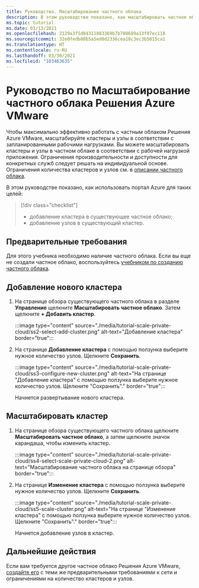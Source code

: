 ```yaml
---
title: Руководство. Масштабирование частного облака
description: В этом руководстве показано, как масштабировать частное облако Решения Azure VMware с помощью портала Azure.
ms.topic: tutorial
ms.date: 03/13/2021
ms.openlocfilehash: 2129a3f5d04311883369b7b708689a13f07ec118
ms.sourcegitcommit: 32e0fedb80b5a5ed0d2336cea18c3ec3b5015ca1
ms.translationtype: HT
ms.contentlocale: ru-RU
ms.lasthandoff: 03/30/2021
ms.locfileid: "103463635"
---
```

# <a name="tutorial-scale-an-azure-vmware-solution-private-cloud"></a>Руководство по Масштабирование частного облака Решения Azure VMware

Чтобы максимально эффективно работать с частным облаком Решения Azure VMware, масштабируйте кластеры и узлы в соответствии с запланированными рабочими нагрузками. Вы можете масштабировать кластеры и узлы в частном облаке в соответствии с рабочей нагрузкой приложения. Ограничения производительности и доступности для конкретных служб следует решать на индивидуальной основе. Ограничения количества кластеров и узлов см. в [описании частного облака](concepts-private-clouds-clusters.md).

В этом руководстве показано, как использовать портал Azure для таких целей:

> [!div class="checklist"]
> * добавление кластера в существующее частное облако;
> * добавление узлов в существующий кластер.

## <a name="prerequisites"></a>Предварительные требования

Для этого учебника необходимо наличие частного облака. Если вы еще не создали частное облако, воспользуйтесь [учебником по созданию частного облака](tutorial-create-private-cloud.md). 

## <a name="add-a-new-cluster"></a>Добавление нового кластера

1. На странице обзора существующего частного облака в разделе **Управление** щелкните **Масштабировать частное облако**. Затем щелкните **+ Добавить кластер**.

   :::image type="content" source="./media/tutorial-scale-private-cloud/ss2-select-add-cluster.png" alt-text="Добавление кластера" border="true":::

1. На странице **Добавление кластера** с помощью ползунка выберите нужное количество узлов. Щелкните **Сохранить**.

   :::image type="content" source="./media/tutorial-scale-private-cloud/ss3-configure-new-cluster.png" alt-text="На странице &quot;Добавление кластера&quot; с помощью ползунка выберите нужное количество узлов. Щелкните &quot;Сохранить&quot;." border="true":::

   Начнется развертывание нового кластера.

## <a name="scale-a-cluster"></a>Масштабировать кластер 

1. На странице обзора существующего частного облака щелкните **Масштабировать частное облако**, а затем щелкните значок карандаша, чтобы изменить кластер.

   :::image type="content" source="./media/tutorial-scale-private-cloud/ss4-select-scale-private-cloud-2.png" alt-text="Масштабирование частного облака на странице обзора" border="true":::

1. На странице **Изменение кластера** с помощью ползунка выберите нужное количество узлов. Щелкните **Сохранить**.

   :::image type="content" source="./media/tutorial-scale-private-cloud/ss5-scale-cluster.png" alt-text="На странице &quot;Изменение кластера&quot; с помощью ползунка выберите нужное количество узлов. Щелкните &quot;Сохранить&quot;." border="true":::

   Начнется добавление узлов в кластер.

## <a name="next-steps"></a>Дальнейшие действия

Если вам требуется другое частное облако Решения Azure VMware, [создайте его](tutorial-create-private-cloud.md) с теми же предварительными требованиями к сети и ограничениями на количество кластеров и узлов.

<!-- LINKS - external-->

<!-- LINKS - internal -->
